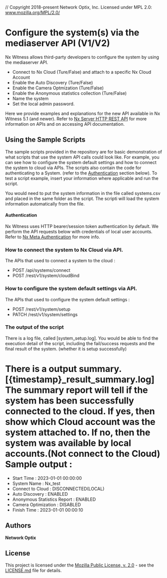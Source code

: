 // Copyright 2018-present Network Optix, Inc. Licensed under MPL 2.0: www.mozilla.org/MPL/2.0/

# Configure the system(s) via the mediaserver API (V1/V2)

Nx Witness allows third-party developers to configure the system by using the mediaserver API.
- Connect to Nx Cloud (Ture/False) and attach to a specific Nx Cloud Account
- Enable the Auto Discovery (Ture/False)
- Enable the Camera Optmization (Ture/False)
- Enable the Anonymous statistics collection (Ture/False)
- Name the system
- Set the local admin password.

Here we provide examples and explanations for the new API available in Nx Witness 5.1 (and newer). 
Refer to [Nx Server HTTP REST API](https://support.networkoptix.com/hc/en-us/articles/219573367-Nx-Server-HTTP-REST-API) for more information on APIs and on accessing API documentation.

## Using the Sample Scripts

The sample scripts provided in the repository are for basic demonstration of what scripts that use the system API calls could look like. 
For example, you can see how to configure the system default settings and how to connect the system to cloud via APIs. 
The scripts also contain the code for authenticating to a System. (refer to the [Authentication](#authentication) section below).
To test a script example, insert your information where applicable and run the script.

You would need to put the system information in the file called systems.csv and placed in the same folder as the script.
The scripti will load the system information automatically from the file.

#### Authentication

Nx Witness uses HTTP bearer/session token authentication by default. 
We perform the API requests below with credentials of local user accounts. 
Refer to [Nx Meta Authentication](https://support.networkoptix.com/hc/en-us/articles/4410505014423-Nx-Meta-Authentication) for more info.

### How to connect the system to Nx Cloud via API.

The APIs that used to connect a system to the cloud : 
- POST /api/systems/connect
- POST /rest/v1/system/cloudBind       

### How to configure the system default settings via API. 

The APIs that used to configure the system default settings : 
- POST /rest/v1/system/setup
- PATCH /rest/v1/system/settings


### The output of the script

There is a log file, called [system_setup.log]. 
You would be able to find the execution detail of the script, including the fail/success requests and the final result of the system. (whether it is setup successfully)

There is a output summary.[{timestamp}_result_summary.log]
The summary report will tell if the system has been successfully connected to the cloud. 
If yes, then show which Cloud account was the system attached to.
If no, then the system was available by local accounts.(Not connect to the Cloud)
Sample output : 
====================
* Start Time                  : 2023-01-01 00:00:00
* System Name                 : Nx_test
* Connect to Cloud            : DISCONNECTED(LOCAL)
* Auto Discovery              : ENABLED
* Anonymous Statistics Report : ENABLED
* Camera Optimization         : DISABLED
* Finish Time                 : 2023-01-01 00:00:10

## Authors

**Network Optix**

## License
This project is licensed under the [Mozilla Public License, v. 2.0](
http://mozilla.org/MPL/2.0/) - see the [LICENSE.md]() file for details.
